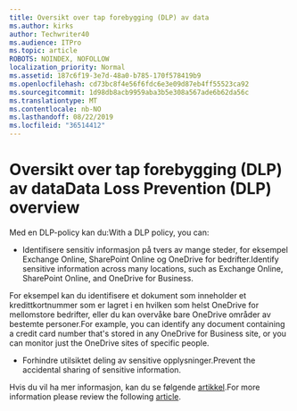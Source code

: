 ```yaml
---
title: Oversikt over tap forebygging (DLP) av data
ms.author: kirks
author: Techwriter40
ms.audience: ITPro
ms.topic: article
ROBOTS: NOINDEX, NOFOLLOW
localization_priority: Normal
ms.assetid: 187c6f19-3e7d-48a0-b785-170f578419b9
ms.openlocfilehash: cd73bc8f4e56f6fdc6e3e09d87eb4ff55523ca92
ms.sourcegitcommit: 1d98db8acb9959aba3b5e308a567ade6b62da56c
ms.translationtype: MT
ms.contentlocale: nb-NO
ms.lasthandoff: 08/22/2019
ms.locfileid: "36514412"
---
```

# <a name="data-loss-prevention-dlp-overview"></a><span data-ttu-id="f2e65-102">Oversikt over tap forebygging (DLP) av data</span><span class="sxs-lookup"><span data-stu-id="f2e65-102">Data Loss Prevention (DLP) overview</span></span>

<span data-ttu-id="f2e65-103">Med en DLP-policy kan du:</span><span class="sxs-lookup"><span data-stu-id="f2e65-103">With a DLP policy, you can:</span></span>

- <span data-ttu-id="f2e65-104">Identifisere sensitiv informasjon på tvers av mange steder, for eksempel Exchange Online, SharePoint Online og OneDrive for bedrifter.</span><span class="sxs-lookup"><span data-stu-id="f2e65-104">Identify sensitive information across many locations, such as Exchange Online, SharePoint Online, and OneDrive for Business.</span></span>


<span data-ttu-id="f2e65-105">For eksempel kan du identifisere et dokument som inneholder et kredittkortnummer som er lagret i en hvilken som helst OneDrive for mellomstore bedrifter, eller du kan overvåke bare OneDrive områder av bestemte personer.</span><span class="sxs-lookup"><span data-stu-id="f2e65-105">For example, you can identify any document containing a credit card number that's stored in any OneDrive for Business site, or you can monitor just the OneDrive sites of specific people.</span></span>

- <span data-ttu-id="f2e65-106">Forhindre utilsiktet deling av sensitive opplysninger.</span><span class="sxs-lookup"><span data-stu-id="f2e65-106">Prevent the accidental sharing of sensitive information.</span></span>


<span data-ttu-id="f2e65-107">Hvis du vil ha mer informasjon, kan du se følgende [artikkel](https://docs.microsoft.com/office365/securitycompliance/data-loss-prevention-policies).</span><span class="sxs-lookup"><span data-stu-id="f2e65-107">For more information please review the following [article](https://docs.microsoft.com/office365/securitycompliance/data-loss-prevention-policies).</span></span>

